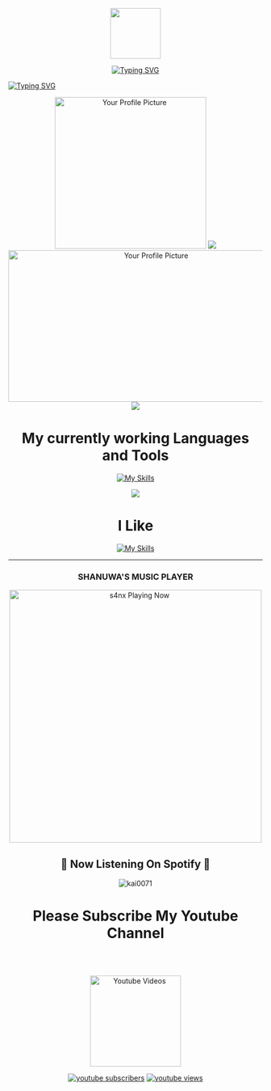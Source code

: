 <p align="center">
<img src="https://user-images.githubusercontent.com/74038190/216649417-9acc58df-9186-4132-ad43-819a57babb67.gif" width="100">
   </p>
 <p align="center">
  <a href="https://git.io/typing-svg"><img src="https://readme-typing-svg.demolab.com?font=Caveat&size=25&pause=1000&color=FF0000&center=true&vCenter=true&random=false&width=480&height=60&lines=%E2%9A%98+Inspiring+the+intelligence.+Connecting+you+digitally.+%F0%9F%90%9D" alt="Typing SVG" /></a>
  </p>
<div align="left">
<a href="https://git.io/typing-svg"><img src="https://readme-typing-svg.demolab.com?font=Rubik+Dirt&size=65&pause=1000&color=F72C3F&background=FF20A500&center=true&vCenter=true&width=1000&height=150&lines=My+Name+is+Shanuwa;New+Beginning+Developer;SHANUWA+MIND" alt="Typing SVG" /></a>   
</p> 
<div align="center">
  <img src="https://github.com/mrshameen.png" alt="Your Profile Picture" width="300" height="300">
<img src="https://user-images.githubusercontent.com/73097560/115834477-dbab4500-a447-11eb-908a-139a6edaec5c.gif">
<div align="center">
  <img src="https://telegra.ph/file/106bfcfb3296520d3e276.jpg" alt="Your Profile Picture" width="570" height="300">

  <br>

<img src="https://user-images.githubusercontent.com/73097560/115834477-dbab4500-a447-11eb-908a-139a6edaec5c.gif">
  
# My currently working Languages and Tools 
[![My Skills](https://skillicons.dev/icons?i=actix,bash,git,github,gitlab,heroku,html,js,ai,replit,zig,wordpress,webpack,visualstudio,vercel,mongodb,nodejs,openstack,postgres,php,powershell,py,react,raspberrypi,perl,react,vue,nuxtjs,ocaml,flutter&perline=15)](https://github.com/MrMasterOfc)

<img src="https://user-images.githubusercontent.com/73097560/115834477-dbab4500-a447-11eb-908a-139a6edaec5c.gif">

# I Like 
[![My Skills](https://skillicons.dev/icons?i=windows,vscode,visualstudio,kali,github,blender=15)](https://github.com/MrMasterOfc)

---
<h3>SHANUWA'S MUSIC PLAYER</h3>

<img src="https://readme-spotify-status-rho.vercel.app/api/run-spotify-status.py" alt="s4nx Playing Now" width="500" />
   </p>
<h2 align="center"> 💫 Now Listening On Spotify 💫
</h2>
<p align="center"> <img src="https://kai-spotify.vercel.app/api/spotify" alt="kai0071" /> </p>

# Please Subscribe My Youtube Channel
  
 <br><br> 
<p align="center">
  <a href="https://www.youtube.com/@SL_Shanuwa"><img title="Youtube Videos" src="https://github.com/Alien-alfa/Alien-alfa/blob/beta/MD-Images/yt.png?raw=true" width="180"/></a></div>
  
<p align="center">
  <a href="https://www.youtube.com/@SL_Shanuwa">
      <img alt="youtube subscribers" title="Subscribe to my YouTube channel" src="https://freshidea.com/jonah/youtube-api/subscribers-badge.php?label=Subscribers&style=for-the-badge&color=red&labelColor=ce4630"/></a> 
    <a href="https://www.youtube.com/@SL_Shanuwa">
      <img alt="youtube views" title="YouTube views" src="https://freshidea.com/jonah/youtube-api/view-count-badge.php?label=View+Count&style=for-the-badge&color=blue&labelColor=0b689d"/></a>
  </p>
</p>
<!---
